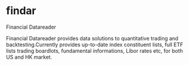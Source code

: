 # findar
Financial Datareader

Financial Datareader provides data solutions to quantitative trading and backtesting.Currently provides up-to-date index constituent lists, full ETF lists trading boardlots, fundamental informations, Libor rates etc, for both US and HK market.

